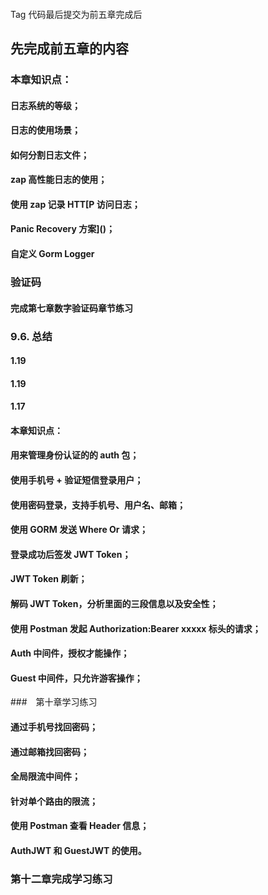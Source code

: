 #### 
Tag  代码最后提交为前五章完成后
## 先完成前五章的内容
### 本章知识点：
#### 日志系统的等级；
#### 日志的使用场景；
#### 如何分割日志文件；
#### zap 高性能日志的使用；
#### 使用 zap 记录 HTT[P 访问日志；
#### Panic Recovery 方案]()；
#### 自定义 Gorm Logger
### 验证码
#### 完成第七章数字验证码章节练习
### 9.6. 总结
#### 1.19
#### 1.19
#### 1.17
#### 本章知识点：
#### 用来管理身份认证的的 auth 包；
#### 使用手机号 + 验证短信登录用户；
#### 使用密码登录，支持手机号、用户名、邮箱；
#### 使用 GORM 发送 Where Or 请求；
#### 登录成功后签发 JWT Token；
#### JWT Token 刷新；
#### 解码 JWT Token，分析里面的三段信息以及安全性；
#### 使用 Postman 发起 Authorization:Bearer xxxxx 标头的请求；
#### Auth 中间件，授权才能操作；
#### Guest 中间件，只允许游客操作；
###　第十章学习练习
#### 通过手机号找回密码；
#### 通过邮箱找回密码；
#### 全局限流中间件；
#### 针对单个路由的限流；
#### 使用 Postman 查看 Header 信息；
#### AuthJWT 和 GuestJWT 的使用。
### 第十二章完成学习练习